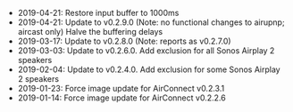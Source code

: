 - 2019-04-21: Restore input buffer to 1000ms
- 2019-04-21: Update to v0.2.9.0 (Note: no functional changes to airupnp; aircast only)
              Halve the buffering delays 
- 2019-03-17: Update to v0.2.8.0 (Note: reports as v0.2.7.0)
- 2019-03-03: Update to v0.2.6.0. Add exclusion for all Sonos Airplay 2 speakers
- 2019-02-04: Update to v0.2.4.0. Add exclusion for some Sonos Airplay 2 speakers
- 2019-01-23: Force image update for AirConnect v0.2.3.1
- 2019-01-14: Force image update for AirConnect v0.2.2.6
